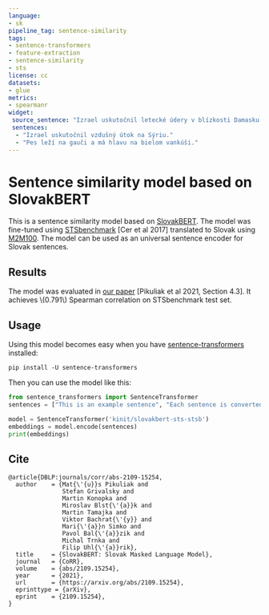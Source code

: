 ```yaml
---
language: 
- sk
pipeline_tag: sentence-similarity
tags:
- sentence-transformers
- feature-extraction
- sentence-similarity
- sts
license: cc
datasets:
- glue
metrics:
- spearmanr
widget:
 source_sentence: "Izrael uskutočnil letecké údery v blízkosti Damasku."
 sentences:
  - "Izrael uskutočnil vzdušný útok na Sýriu."
  - "Pes leží na gauči a má hlavu na bielom vankúši."
---
```



# Sentence similarity model based on SlovakBERT

This is a sentence similarity model based on [SlovakBERT](https://huggingface.co/gerulata/slovakbert). The model was fine-tuned using [STSbenchmark](ixa2.si.ehu.eus/stswiki/index.php/STSbenchmark) [Cer et al 2017] translated to Slovak using [M2M100](https://huggingface.co/facebook/m2m100_1.2B). The model can be used as an universal sentence encoder for Slovak sentences.

## Results

The model was evaluated in [our paper](https://arxiv.org/abs/2109.15254) [Pikuliak et al 2021, Section 4.3]. It achieves \\(0.791\\) Spearman correlation on STSbenchmark test set.


## Usage

Using this model becomes easy when you have [sentence-transformers](https://www.SBERT.net) installed:

```
pip install -U sentence-transformers
```

Then you can use the model like this:

```python
from sentence_transformers import SentenceTransformer
sentences = ["This is an example sentence", "Each sentence is converted"]

model = SentenceTransformer('kinit/slovakbert-sts-stsb')
embeddings = model.encode(sentences)
print(embeddings)
```


## Cite

```
@article{DBLP:journals/corr/abs-2109-15254,
  author    = {Mat{\'{u}}s Pikuliak and
               Stefan Grivalsky and
               Martin Konopka and
               Miroslav Blst{\'{a}}k and
               Martin Tamajka and
               Viktor Bachrat{\'{y}} and
               Mari{\'{a}}n Simko and
               Pavol Bal{\'{a}}zik and
               Michal Trnka and
               Filip Uhl{\'{a}}rik},
  title     = {SlovakBERT: Slovak Masked Language Model},
  journal   = {CoRR},
  volume    = {abs/2109.15254},
  year      = {2021},
  url       = {https://arxiv.org/abs/2109.15254},
  eprinttype = {arXiv},
  eprint    = {2109.15254},
}
```
